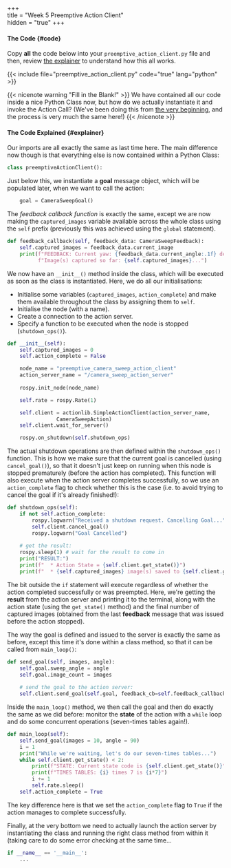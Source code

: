 +++  
title = "Week 5 Preemptive Action Client"  
hidden = "true"
+++

#### The Code {#code}

Copy **all** the code below into your `preemptive_action_client.py` file and then, review [the explainer](#explainer) to understand how this all works.

{{< include file="preemptive_action_client.py" code="true" lang="python" >}}

{{< nicenote warning "Fill in the Blank!" >}}
We have contained all our code inside a nice Python Class now, but how do we actually instantiate it and invoke the Action Call? (We've been doing this from [the very beginning](../week1/publisher), and the process is very much the same here!)
{{< /nicenote >}}

#### The Code Explained {#explainer}

Our imports are all exactly the same as last time here.  The main difference now though is that everything else is now contained within a Python Class:

```python
class preemptiveActionClient():
```
Just below this, we instantiate a **goal** message object, which will be populated later, when we want to call the action:

```python
    goal = CameraSweepGoal()
```

The *feedback callback function* is exactly the same, except we are now making the `captured_images` variable available across the whole class using the `self` prefix (previously this was achieved using the `global` statement).

```python
def feedback_callback(self, feedback_data: CameraSweepFeedback):
    self.captured_images = feedback_data.current_image
    print(f"FEEDBACK: Current yaw: {feedback_data.current_angle:.1f} degrees. "
          f"Image(s) captured so far: {self.captured_images}...")
```

We now have an `__init__()` method inside the class, which will be executed as soon as the class is instantiated. Here, we do all our initialisations:
* Initialise some variables (`captured_images`, `action_complete`) and make them available throughout the class by assigning them to `self`.
* Initialise the node (with a name).
* Create a connection to the action server.
* Specify a function to be executed when the node is stopped (`shutdown_ops()`).

```python
def __init__(self):
    self.captured_images = 0
    self.action_complete = False

    node_name = "preemptive_camera_sweep_action_client"
    action_server_name = "/camera_sweep_action_server"
    
    rospy.init_node(node_name)

    self.rate = rospy.Rate(1)

    self.client = actionlib.SimpleActionClient(action_server_name, 
                CameraSweepAction)
    self.client.wait_for_server()

    rospy.on_shutdown(self.shutdown_ops)
```

The actual shutdown operations are then defined within the `shutdown_ops()` function.  This is how we make sure that the current goal is cancelled (using `cancel_goal()`), so that it doesn't just keep on running when this node is stopped prematurely (before the action has completed).  This function will also execute when the action server completes successfully, so we use an `action_complete` flag to check whether this is the case (i.e. to avoid trying to cancel the goal if it's already finished!):

```python
def shutdown_ops(self):
    if not self.action_complete:
        rospy.logwarn("Received a shutdown request. Cancelling Goal...")
        self.client.cancel_goal()
        rospy.logwarn("Goal Cancelled")
    
    # get the result:
    rospy.sleep(1) # wait for the result to come in
    print("RESULT:")
    print(f"  * Action State = {self.client.get_state()}")
    print(f"  * {self.captured_images} image(s) saved to {self.client.get_result()}")
```

The bit outside the `if` statement will execute regardless of whether the action completed successfully or was preempted. Here, we're getting the **result** from the action server and printing it to the terminal, along with the action state (using the `get_state()` method) and the final number of captured images (obtained from the last **feedback** message that was issued before the action stopped).

The way the goal is defined and issued to the server is exactly the same as before, except this time it's done within a class method, so that it can be called from `main_loop()`:

```python
def send_goal(self, images, angle):
    self.goal.sweep_angle = angle
    self.goal.image_count = images
    
    # send the goal to the action server:
    self.client.send_goal(self.goal, feedback_cb=self.feedback_callback)
```

Inside the `main_loop()` method, we then call the goal and then do exactly the same as we did before: monitor the **state** of the action with a `while` loop and do some concurrent operations (seven-times tables again!).

```python
def main_loop(self):
    self.send_goal(images = 10, angle = 90)
    i = 1
    print("While we're waiting, let's do our seven-times tables...")
    while self.client.get_state() < 2:
        print(f"STATE: Current state code is {self.client.get_state()}")
        print(f"TIMES TABLES: {i} times 7 is {i*7}")
        i += 1
        self.rate.sleep()
    self.action_complete = True
```

The key difference here is that we set the `action_complete` flag to `True` if the action manages to complete successfully.

Finally, at the very bottom we need to actually launch the action server by instantiating the class and running the right class method from within it (taking care to do some error checking at the same time...

```python
if __name__ == '__main__':
    ...
```